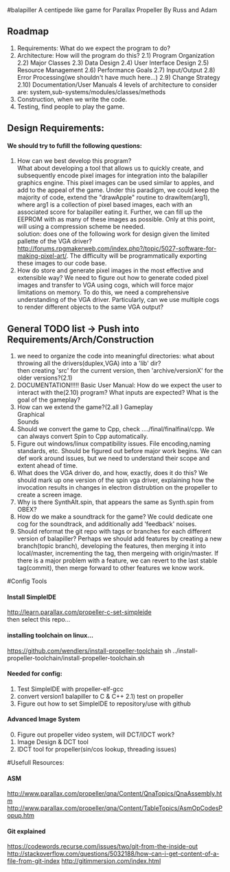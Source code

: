 #balapiller
A centipede like game for Parallax Propeller By Russ and Adam    

## Roadmap
1) Requirements: What do we expect the program to do?
2) Architecture: How will the program do this?
		2.1) Program Organization
		2.2) Major Classes
		2.3) Data Design
		2.4) User Interface Design
		2.5) Resource Management
		2.6) Performance Goals
		2.7) Input/Output
		2.8) Error Processing(we shouldn't have much here...)
		2.9) Change Strategy
		2.10) Documentation/User Manuals
4 levels of architecture to consider are: system,sub-systems/modules/classes/methods
3) Construction, when we write the code.
4) Testing, find people to play the game.



## Design Requirements:
#### We should try to fufill the following questions:
1) How can we best develop this program?   
What about developing a tool that allows us to quickly create, and subsequently encode pixel images for integration into the balapiller graphics engine.  This pixel images can be used similar to apples, 
and add to the appeal of the game.  Under this paradigm, we could keep the majority of code, extend the "drawApple" routine to drawItem(arg1), where arg1 is a collection of pixel based images, each with an associated score for balapiller eating it. Further, we can fill up the EEPROM with as many of these images as possible.  Only at this point, will using a compression scheme be needed.     
solution: does one of the following work for design given the limited pallette of the VGA driver? http://forums.rpgmakerweb.com/index.php?/topic/5027-software-for-making-pixel-art/. The difficulty will be programmatically exporting these images to our code base.      
2) How do store and generate pixel images in the most effective and extensible way?
We need to figure out how to generate coded pixel images and transfer to VGA  using cogs, which will force major limitations on memory. To do this, we need a comprehensive understanding of the VGA driver. Particularly, can we use multiple cogs to render different objects to the same VGA output? 

## General TODO list -> Push into Requirements/Arch/Construction
1) we need to organize the code into meaningful directories:
		what about throwing all the drivers(duplex,VGA) into a 'lib' dir?  
		then creating 'src' for the current version, then 'archive/versionX' for the older versions?(2.1)  
2) DOCUMENTATION!!!!! Basic User Manual: How do we expect the user to interact with the(2.10) 
program? What inputs are expected? What is the goal of the gameplay?    
3) How can we extend the game?(2.all ) 
		Gameplay     
		Graphical     
		Sounds    
4) Should we convert the game to Cpp, check ..../final/finalfinal/cpp. We can always convert Spin to Cpp automatically.
5) Figure out windows/linux compatibility issues. File encoding,naming standards, etc. Should be figured out before major work begins.  We can def work around issues, but we need to understand their scope and extent ahead of time.    
6) What does the VGA driver do, and how, exactly, does it do this? We should mark up one version of the spin vga driver, explaining how the invocation results in changes in electron distrubtion on the propeller to create a screen image. 
7) Why is there SynthAlt.spin, that appears the same as Synth.spin from OBEX?
8) How do we make a soundtrack for the game?
We could dedicate one cog for the soundtrack, and additionally add 'feedback' noises.    
9) Should reformat the git repo with tags or branches for each different version of balapiller? Perhaps we should add features by creating a new branch(topic branch), developing the features, then merging it into local/master, incrementing the tag, then mergeing with origin/master. If there is a major problem with a feature, we can revert to the last stable tag(commit), then merge forward to other features we know work.




#Config Tools
#### Install SimpleIDE
http://learn.parallax.com/propeller-c-set-simpleide    
then select this repo...

#### installing toolchain on linux...
https://github.com/wendlers/install-propeller-toolchain
sh ../install-propeller-toolchain/install-propeller-toolchain.sh


#### Needed for config:
1) Test SimpleIDE with propeller-elf-gcc
2) convert version1 balapiller to C & C++
   2.1) test on propeller
3) Figure out how to set SimpleIDE to repository/use with github

#### Advanced Image System
0) Figure out propeller video system, will DCT/IDCT work?
1) Image Design & DCT tool    
2) IDCT tool for propeller(sin/cos lookup, threading issues)      


#Usefull Resources:
#### ASM
http://www.parallax.com/propeller/qna/Content/QnaTopics/QnaAssembly.htm
http://www.parallax.com/propeller/qna/Content/TableTopics/AsmOpCodesPopup.htm
#### Git explained
https://codewords.recurse.com/issues/two/git-from-the-inside-out
http://stackoverflow.com/questions/5032188/how-can-i-get-content-of-a-file-from-git-index
http://gitimmersion.com/index.html
